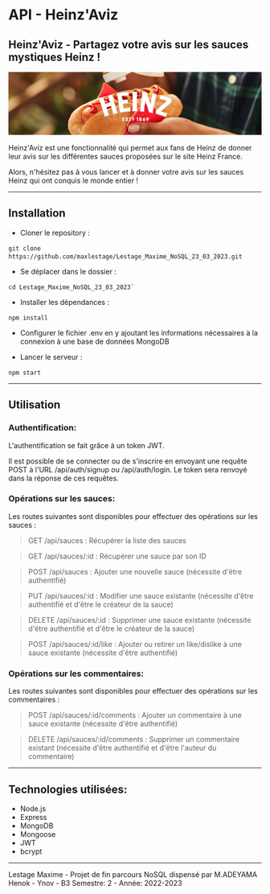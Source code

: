 # API - Heinz'Aviz

## Heinz'Aviz - Partagez votre avis sur les sauces mystiques Heinz !

![Heinz](https://github.com/maxlestage/Lestage_Maxime_NoSQL_23_03_2023/blob/master/img/MUSTARD-hot-dog-MASTER.jpg?raw=true)

Heinz'Aviz est une fonctionnalité qui permet aux fans de Heinz de donner leur avis sur les différentes sauces proposées sur le site Heinz France.

Alors, n'hésitez pas à vous lancer et à donner votre avis sur les sauces Heinz qui ont conquis le monde entier !

---

## Installation

- Cloner le repository :

```shell
git clone https://github.com/maxlestage/Lestage_Maxime_NoSQL_23_03_2023.git
```

- Se déplacer dans le dossier :

```shell
cd Lestage_Maxime_NoSQL_23_03_2023`
```

- Installer les dépendances :

```shell
npm install
```

- Configurer le fichier .env en y ajoutant les informations nécessaires à la connexion à une base de données MongoDB

- Lancer le serveur :

```shell
npm start
```

---

## Utilisation

### Authentification:

L'authentification se fait grâce à un token JWT.

Il est possible de se connecter ou de s'inscrire en envoyant une requête POST à l'URL /api/auth/signup ou /api/auth/login. Le token sera renvoyé dans la réponse de ces requêtes.

### Opérations sur les sauces:

Les routes suivantes sont disponibles pour effectuer des opérations sur les sauces :

> GET /api/sauces : Récupérer la liste des sauces

> GET /api/sauces/:id : Récupérer une sauce par son ID

> POST /api/sauces : Ajouter une nouvelle sauce (nécessite d'être authentifié)

> PUT /api/sauces/:id : Modifier une sauce existante (nécessite d'être authentifié et d'être le créateur de la sauce)

> DELETE /api/sauces/:id : Supprimer une sauce existante (nécessite d'être authentifié et d'être le créateur de la sauce)

> POST /api/sauces/:id/like : Ajouter ou retirer un like/dislike à une sauce existante (nécessite d'être authentifié)

### Opérations sur les commentaires:

Les routes suivantes sont disponibles pour effectuer des opérations sur les commentaires :

> POST /api/sauces/:id/comments : Ajouter un commentaire à une sauce existante (nécessite d'être authentifié)

> DELETE /api/sauces/:id/comments : Supprimer un commentaire existant (nécessite d'être authentifié et d'être l'auteur du commentaire)

---

## Technologies utilisées:

- Node.js
- Express
- MongoDB
- Mongoose
- JWT
- bcrypt

---

Lestage Maxime - Projet de fin parcours NoSQL dispensé par M.ADEYAMA Henok - Ynov - B3 Semestre: 2 - Année: 2022-2023
